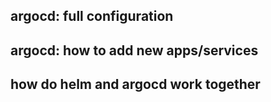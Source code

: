 ## argocd: full configuration
## argocd: how to add new apps/services
## how do helm and argocd work together